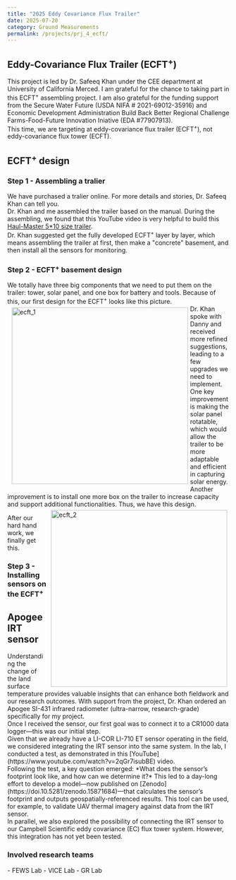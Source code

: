 ```yaml
---
title: "2025 Eddy Covariance Flux Trailer"
date: 2025-07-20
category: Ground Measurements
permalink: /projects/prj_4_ecft/
---
```


<h2>Eddy-Covariance Flux Trailer (ECFT<sup>+</sup>)</h2>
This project is led by Dr. Safeeq Khan under the CEE department at University of California Merced. I am grateful for the chance to taking part in this ECFT<sup>+</sup> assembling project. I am also grateful for the funding support from the Secure Water Future (USDA NIFA # 2021-69012-35916) and Economic Development Administration Build Back Better Regional Challenge Farms-Food-Future Innovation Iniative (EDA #77907913).<br>
This time, we are targeting at eddy-covariance flux trailer (ECFT<sup>+</sup>), not eddy-covariance flux tower (ECFT).

<h2>ECFT<sup>+</sup> design</h2>
<h3>Step 1 - Assembling a tralier</h3>
We have purchased a tralier online. For more details and stories, Dr. Safeeq Khan can tell you. <br>
Dr. Khan and me assembled the trailer based on the manual. During the assembling, we found that this YouTube video is very helpful to build this <a href="https://www.youtube.com/watch?v=QL-F22P8uC8" target="_blank">Haul-Master 5*10 size trailer</a>. <br>
Dr. Khan suggested get the fully developed ECFT<sup>+</sup> layer by layer, which means assembling the trailer at first, then make a "concrete" basement, and then install all the sensors for monitoring.

<h3>Step 2 - ECFT<sup>+</sup> basement design </h3>
We totally have three big components that we need to put them on the trailer: tower, solar panel, and one box for battery and tools. Because of this, our first design for the ECFT<sup>+</sup> looks like this picture.<br>
<img src="/images/projects/ECFT/ECFT_1.PNG" alt="ecft_1" style="width: 400px; float: left; margin: 5px 5px 5px 10px;">
Dr. Khan spoke with Danny and received more refined suggestions, leading to a few upgrades we need to implement. One key improvement is making the solar panel rotatable, which would allow the trailer to be more adaptable and efficient in capturing solar energy. Another improvement is to install one more box on the trailer to increase capacity and support additional functionalities. Thus, we have this design.
<img src="/images/projects/ECFT/ECFT_1.PNG" alt="ecft_2" style="width: 400px; float: right; margin: 5px 5px 5px 10px;">

After our hard hand work, we finally get this.
<!-- <img src="/images/projects/ECFT/ECFT_1.PNG" alt="ecft_3" style="width: 400px; float: left; margin: 5px 5px 5px 10px;"> -->

<h3>Step 3 - Installing sensors on the ECFT<sup>+</sup></h3>

<h2>Apogee IRT sensor</h2>
Understanding the change of the land surface temperature provides valuable insights that can enhance both fieldwork and our research outcomes. With support from the project, Dr. Khan ordered an Apogee SI-431 infrared radiometer (ultra-narrow, research-grade) specifically for my project.<br>
Once I received the sensor, our first goal was to connect it to a CR1000 data logger—this was our initial step.<br>
Given that we already have a LI-COR LI-710 ET sensor operating in the field, we considered integrating the IRT sensor into the same system. In the lab, I conducted a test, as demonstrated in this [YouTube](https://www.youtube.com/watch?v=2qGr7isubBE) video.<br>
Following the test, a key question emerged: *What does the sensor’s footprint look like, and how can we determine it?* This led to a day-long effort to develop a model—now published on [Zenodo](https://doi.10.5281/zenodo.15871684)—that calculates the sensor’s footprint and outputs geospatially-referenced results. This tool can be used, for example, to validate UAV thermal imagery against data from the IRT sensor.<br>
In parallel, we also explored the possibility of connecting the IRT sensor to our Campbell Scientific eddy covariance (EC) flux tower system. However, this integration has not yet been tested.<br>

<h3>Involved research teams</h3>
- FEWS Lab
- VICE Lab
- GR Lab
